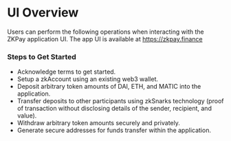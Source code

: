 # UI Overview

Users can perform the following operations when interacting with the ZKPay application UI. The app UI is available at [https:](https://zkpay.finance)[//zkpay.finance](https://zkpay.finance)

### Steps to Get Started <a href="#steps-to-get-started" id="steps-to-get-started"></a>

* ​Acknowledge terms to get started.
* ​Setup a zkAccount using an existing web3 wallet.
* ​Deposit arbitrary token amounts of DAI, ETH, and MATIC into the application.
* ​Transfer deposits to other participants using zkSnarks technology (proof of transaction without disclosing details of the sender, recipient, and value).
* ​Withdraw arbitrary token amounts securely and privately.
* ​Generate secure addresses for funds transfer within the application.


